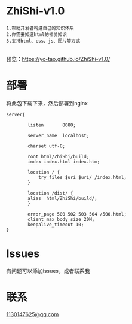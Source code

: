 # ZhiShi-v1.0
	1.帮助开发者构建自己的知识体系
	2.你需要知道html的相关知识
	3.支持html、css、js、图片等方式
</br>预览：https://yc-tao.github.io/ZhiShi-v1.0/
# 部署
将此包下载下来，然后部署到nginx</br>


	server{

    		listen       8080;
	
    		server_name  localhost;
      
    		charset utf-8;
 
    		root html/ZhiShi/build;
    		index index.html index.htm;
 
    		location / {
        		try_files $uri $uri/ /index.html;
    		}
		
    		location /dist/ {
			alias  html/ZhiShi/build/;
    		}
		
    		error_page 500 502 503 504 /500.html;
    		client_max_body_size 20M;
    		keepalive_timeout 10;
	}
# Issues
有问题可以添加issues，或者联系我
# 联系
1130147625@qq.com

